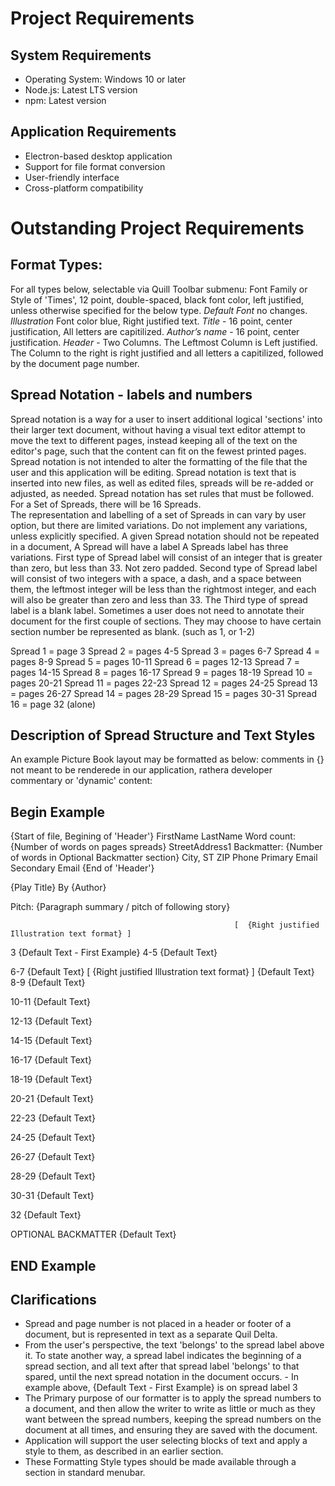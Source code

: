 # Project Requirements

## System Requirements
- Operating System: Windows 10 or later
- Node.js: Latest LTS version
- npm: Latest version

## Application Requirements
- Electron-based desktop application
- Support for file format conversion
- User-friendly interface
- Cross-platform compatibility

# Outstanding Project Requirements

## Format Types:
For all types below, selectable via Quill Toolbar submenu: 
Font Family or Style of 'Times', 12 point, double-spaced, black font color, left justified, unless otherwise specified for the below type.
*Default Font* no changes.
*Illustration* Font color blue, Right justified text. 
*Title* -  16 point, center justification, All letters are capitilized.
*Author’s name* - 16 point, center justification.
*Header* - Two Columns.  The Leftmost Column is Left justified.  The Column to the right is right justified and all letters a capitilized, followed by the document page number.

 
## Spread Notation - labels and numbers
Spread notation is a way for a user to insert additional logical 'sections' into their larger text document, without having a visual text editor attempt to move the text to different pages, instead keeping all of the text on the editor's page, such that the content can fit on the fewest printed pages.
Spread notation is not intended to alter the formatting of the file that the user and this application will be editing.
Spread notation is text that is inserted into new files, as well as edited files, spreads will be re-added or adjusted, as needed.
Spread notation has set rules that must be followed.
For a Set of Spreads, there will be 16 Spreads.  
The representation and labelling of a set of Spreads in can vary by user option, but there are limited variations.
Do not implement any variations, unless explicitly specified.
A given Spread notation should not be repeated in a document, 
A Spread will have a label
A Spreads label has three variations.
First type of Spread label will consist of an integer that is greater than zero, but less than 33. Not zero padded.
Second type of Spread label will consist of two integers with a space, a dash, and a space between them, the leftmost integer will be less than the rightmost integer, and each will also be greater than zero and less than 33.
The Third type of spread label is a blank label.  Sometimes a user does not need to annotate their document for the first couple of sections.  They may choose to have certain section number be represented as blank.  (such as 1, or 1-2)

Spread 1 = page 3
Spread 2 = pages 4-5
Spread 3 = pages 6-7
Spread 4 = pages 8-9
Spread 5 = pages 10-11
Spread 6 = pages 12-13
Spread 7 = pages 14-15
Spread 8 = pages 16-17
Spread 9 = pages 18-19
Spread 10 = pages 20-21
Spread 11 = pages 22-23
Spread 12 = pages 24-25
Spread 13 = pages 26-27
Spread 14 = pages 28-29
Spread 15 = pages 30-31
Spread 16 = page 32 (alone)


## Description of Spread Structure and Text Styles
An example Picture Book layout may be formatted as below:
comments in {} not meant to be renderede in our application, rathera developer commentary or 'dynamic' content:

## Begin Example
{Start of file, Begining of 'Header'}
FirstName LastName								Word count: {Number of words on pages spreads} 
StreetAddress1								    Backmatter: {Number of words in Optional Backmatter section}
City, ST ZIP
Phone
Primary Email
Secondary Email
{End of 'Header'}


{Play Title}
By {Author}

Pitch: {Paragraph summary / pitch of following story}


                                                      [  {Right justified Illustration text format} ]
3 
{Default Text - First Example}
4-5
{Default Text}
 
6-7
{Default Text}
                                                     [  {Right justified Illustration text format} ]
{Default Text}
8-9
{Default Text}
 
10-11
{Default Text}
 
12-13
{Default Text}
 
14-15
{Default Text}
 
16-17
{Default Text}
 
18-19
{Default Text}
 
20-21
{Default Text}
 
22-23
{Default Text}
 
24-25
{Default Text}
 
26-27
{Default Text}
 
28-29
{Default Text}
 
30-31
{Default Text}

32
{Default Text}

OPTIONAL BACKMATTER
{Default Text}
## END Example


## Clarifications
 - Spread and page number is not placed in a header or footer of a document, but is represented in text as a separate Quil Delta.  
 - From the user's perspective, the text 'belongs' to the spread label above it.  To state another way, a spread label indicates the beginning of a spread section, and all text after that spread label 'belongs' to that spared, until the next spread notation in the document occurs. 
        - In example above, {Default Text - First Example} is on spread label 3
 -  The Primary purpose of our formatter is to apply the spread numbers to a document, and then allow the writer to write as little or much as they want between the spread numbers, keeping the spread numbers on the document at all times, and ensuring they are saved with the document.
 - Application will support the user selecting blocks of text and apply a style to them, as described in an earlier section.
 - These Formatting Style types should be made available through a section in standard menubar.